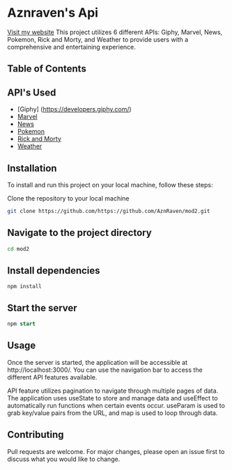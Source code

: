 # Aznraven's Api
[Visit my website](https://ps-mod2.netlify.app/)
This project utilizes 6 different APIs: Giphy, Marvel, News, Pokemon, Rick and Morty, and Weather to provide users with a comprehensive and entertaining experience.

## Table of Contents
## API's Used
* [Giphy] (https://developers.giphy.com/)
* [Marvel](https://developer.marvel.com/)
* [News](https://newsapi.org/)
* [Pokemon](http://pokeapi.co/)
* [Rick and Morty](https://rickandmortyapi.com/documentation/)
* [Weather](https://openweathermap.org/api)

## Installation
To install and run this project on your local machine, follow these steps:

Clone the repository to your local machine

```bash
git clone https://github.com/https://github.com/AznRaven/mod2.git
```

## Navigate to the project directory
```bash
cd mod2
```

## Install dependencies

```npm install```
## Start the server

```sql
npm start
```

## Usage
Once the server is started, the application will be accessible at http://localhost:3000/. You can use the navigation bar to access the different API features available.

API feature utilizes pagination to navigate through multiple pages of data. The application uses useState to store and manage data and useEffect to automatically run functions when certain events occur. useParam is used to grab key/value pairs from the URL, and map is used to loop through data.

## Contributing
Pull requests are welcome. For major changes, please open an issue first to discuss what you would like to change.